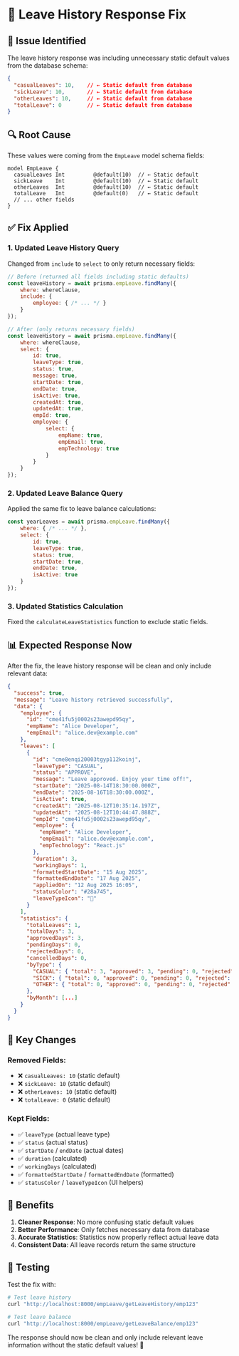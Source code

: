 # 🔧 Leave History Response Fix

## 🐛 **Issue Identified**

The leave history response was including unnecessary static default values from the database schema:

```json
{
  "casualLeaves": 10,    // ← Static default from database
  "sickLeave": 10,       // ← Static default from database  
  "otherLeaves": 10,     // ← Static default from database
  "totalLeave": 0        // ← Static default from database
}
```

## 🔍 **Root Cause**

These values were coming from the `EmpLeave` model schema fields:

```prisma
model EmpLeave {
  casualLeaves Int         @default(10)  // ← Static default
  sickLeave    Int         @default(10)  // ← Static default
  otherLeaves  Int         @default(10)  // ← Static default
  totalLeave   Int         @default(0)   // ← Static default
  // ... other fields
}
```

## ✅ **Fix Applied**

### **1. Updated Leave History Query**
Changed from `include` to `select` to only return necessary fields:

```javascript
// Before (returned all fields including static defaults)
const leaveHistory = await prisma.empLeave.findMany({
    where: whereClause,
    include: {
        employee: { /* ... */ }
    }
});

// After (only returns necessary fields)
const leaveHistory = await prisma.empLeave.findMany({
    where: whereClause,
    select: {
        id: true,
        leaveType: true,
        status: true,
        message: true,
        startDate: true,
        endDate: true,
        isActive: true,
        createdAt: true,
        updatedAt: true,
        empId: true,
        employee: {
            select: {
                empName: true,
                empEmail: true,
                empTechnology: true
            }
        }
    }
});
```

### **2. Updated Leave Balance Query**
Applied the same fix to leave balance calculations:

```javascript
const yearLeaves = await prisma.empLeave.findMany({
    where: { /* ... */ },
    select: {
        id: true,
        leaveType: true,
        status: true,
        startDate: true,
        endDate: true,
        isActive: true
    }
});
```

### **3. Updated Statistics Calculation**
Fixed the `calculateLeaveStatistics` function to exclude static fields.

## 📊 **Expected Response Now**

After the fix, the leave history response will be clean and only include relevant data:

```json
{
  "success": true,
  "message": "Leave history retrieved successfully",
  "data": {
    "employee": {
      "id": "cme41fu5j0002s23awepd95qy",
      "empName": "Alice Developer",
      "empEmail": "alice.dev@example.com"
    },
    "leaves": [
      {
        "id": "cme8enqi20003tgyp112koinj",
        "leaveType": "CASUAL",
        "status": "APPROVE",
        "message": "Leave approved. Enjoy your time off!",
        "startDate": "2025-08-14T18:30:00.000Z",
        "endDate": "2025-08-16T18:30:00.000Z",
        "isActive": true,
        "createdAt": "2025-08-12T10:35:14.197Z",
        "updatedAt": "2025-08-12T10:44:47.888Z",
        "empId": "cme41fu5j0002s23awepd95qy",
        "employee": {
          "empName": "Alice Developer",
          "empEmail": "alice.dev@example.com",
          "empTechnology": "React.js"
        },
        "duration": 3,
        "workingDays": 1,
        "formattedStartDate": "15 Aug 2025",
        "formattedEndDate": "17 Aug 2025",
        "appliedOn": "12 Aug 2025 16:05",
        "statusColor": "#28a745",
        "leaveTypeIcon": "🎉"
      }
    ],
    "statistics": {
      "totalLeaves": 1,
      "totalDays": 3,
      "approvedDays": 3,
      "pendingDays": 0,
      "rejectedDays": 0,
      "cancelledDays": 0,
      "byType": {
        "CASUAL": { "total": 3, "approved": 3, "pending": 0, "rejected": 0, "cancelled": 0 },
        "SICK": { "total": 0, "approved": 0, "pending": 0, "rejected": 0, "cancelled": 0 },
        "OTHER": { "total": 0, "approved": 0, "pending": 0, "rejected": 0, "cancelled": 0 }
      },
      "byMonth": [...]
    }
  }
}
```

## 🎯 **Key Changes**

### **Removed Fields:**
- ❌ `casualLeaves: 10` (static default)
- ❌ `sickLeave: 10` (static default)
- ❌ `otherLeaves: 10` (static default)
- ❌ `totalLeave: 0` (static default)

### **Kept Fields:**
- ✅ `leaveType` (actual leave type)
- ✅ `status` (actual status)
- ✅ `startDate` / `endDate` (actual dates)
- ✅ `duration` (calculated)
- ✅ `workingDays` (calculated)
- ✅ `formattedStartDate` / `formattedEndDate` (formatted)
- ✅ `statusColor` / `leaveTypeIcon` (UI helpers)

## 🚀 **Benefits**

1. **Cleaner Response**: No more confusing static default values
2. **Better Performance**: Only fetches necessary data from database
3. **Accurate Statistics**: Statistics now properly reflect actual leave data
4. **Consistent Data**: All leave records return the same structure

## 🧪 **Testing**

Test the fix with:

```bash
# Test leave history
curl "http://localhost:8000/empLeave/getLeaveHistory/emp123"

# Test leave balance
curl "http://localhost:8000/empLeave/getLeaveBalance/emp123"
```

The response should now be clean and only include relevant leave information without the static default values! 🎉

